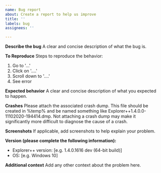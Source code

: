 ```yaml
---
name: Bug report
about: Create a report to help us improve
title: ''
labels: bug
assignees: ''

---
```


**Describe the bug**
A clear and concise description of what the bug is.

**To Reproduce**
Steps to reproduce the behavior:
1. Go to '...'
2. Click on '....'
3. Scroll down to '....'
4. See error

**Expected behavior**
A clear and concise description of what you expected to happen.

**Crashes**
Please attach the associated crash dump. This file should be created in %temp% and be named something like Explorer++1.4.0.0-11102020-194414.dmp. Not attaching a crash dump may make it significantly more difficult to diagnose the cause of a crash.

**Screenshots**
If applicable, add screenshots to help explain your problem.

**Version (please complete the following information):**
 - Explorer++ version: [e.g. 1.4.0.1616 dev (64-bit build)]
 - OS: [e.g. Windows 10]

**Additional context**
Add any other context about the problem here.
